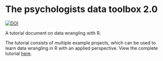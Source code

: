 # The psychologists data toolbox 2.0

[![DOI](https://zenodo.org/badge/20002/mvuorre/toolbox.svg)](https://zenodo.org/badge/latestdoi/20002/mvuorre/toolbox)

A tutorial document on data wrangling with R.

The tutorial consists of multiple example projects, which can be used to learn data wrangling in R with an applied perspective. View the complete tutorial [here](http://mvuorre.github.io/toolbox/index.html).

